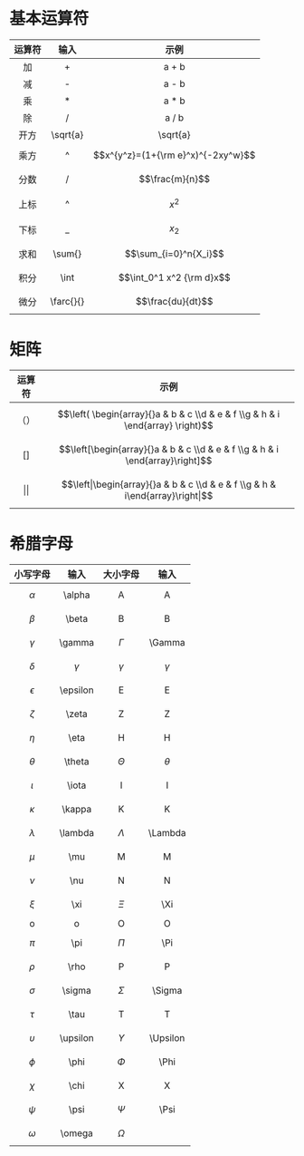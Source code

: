 # 基本运算符

| 运算符 | 输入 | 示例 |
| :---: | :---: | :---: |
| 加 | + | a + b |
| 减 | - | a - b |
| 乘 | \* | a \* b |
| 除 | / | a / b |
| 开方 | \sqrt{a} | \sqrt{a} |
| 乘方 | ^ | $$x^{y^z}=(1+{\rm e}^x)^{-2xy^w}$$ |
| 分数 | / | $$\frac{m}{n}$$ |
| 上标 | ^ | $$x ^ 2$$ |
| 下标 | \_ | $$x _ 2$$ |
| 求和 | \sum{} | $$\sum_{i=0}^n{X_i}$$ |
| 积分 | \int | $$\int_0^1 x^2 {\rm d}x$$ |
| 微分 | \farc{}{} | $$\frac{du}{dt}$$ |

# 矩阵

| 运算符 | 示例 |
| :---: | :---: |
| （） | $$\left( \begin{array}{}a & b & c \\d & e & f \\g & h & i \end{array} \right)$$ |
| \[\] | $$\left[\begin{array}{}a & b & c \\d & e & f \\g & h & i \end{array}\right]$$|
| \|\| | $$\left\|\begin{array}{}a & b & c \\d & e & f \\g & h & i\end{array}\right\|$$|

# 希腊字母

| 小写字母 | 输入 | 大小字母 | 输入 |
| :---: | :---: | :---: | :---: |
| $$\alpha$$ | \alpha | A | A |
| $$\beta$$ | \beta | B | B |
| $$\gamma$$ | \gamma | $$\Gamma$$ | \Gamma |
| $$\delta$$ | $$\gamma$$ | $$\gamma$$ | $$\gamma$$ |
| $$\epsilon$$ | \epsilon | E | E |
| $$\zeta$$ | \zeta | Z | Z |
| $$\eta$$ | \eta | H | H |
| $$\theta$$ | \theta | $$\Theta$$ | $$\theta$$ |
| $$\iota$$ | \iota | I | I |
| $$\kappa$$ | \kappa | K | K |
| $$\lambda$$ | \lambda | $$\Lambda$$ | \Lambda |
| $$\mu$$ | \mu | M | M |
| $$\nu$$ | \nu | N | N |
| $$\xi$$ | \xi | $$\Xi$$ | \Xi |
| o | o | O | O |
| $$\pi$$ | \pi | $$\Pi$$ | \Pi |
| $$\rho$$ | \rho | P | P |
| $$\sigma$$ | \sigma | $$\Sigma$$ | \Sigma |
| $$\tau$$ | \tau | T | T |
| $$\upsilon$$ | \upsilon | $$\Upsilon$$ | \Upsilon |
| $$\phi$$ | \phi | $$\Phi$$ | \Phi |
| $$\chi$$ | \chi | X | X |
| $$\psi$$ | \psi | $$\Psi$$ | \Psi |
| $$\omega$$ | \omega | $$\Omega$$ |  |





